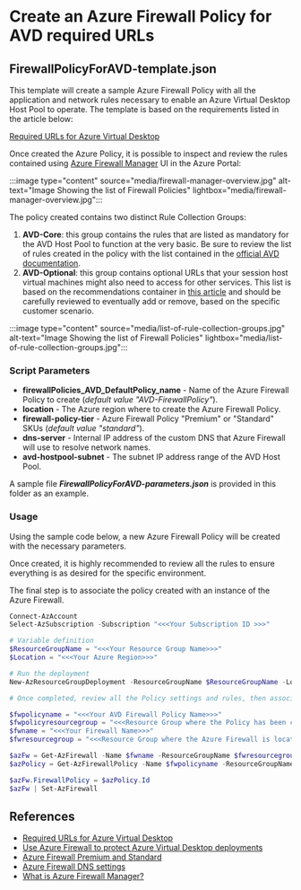 # Create an Azure Firewall Policy for AVD required URLs

## FirewallPolicyForAVD-template.json

This template will create a sample Azure Firewall Policy with all the application and network rules necessary to enable an Azure Virtual Desktop Host Pool to operate. The template is based on the requirements listed in the article below:

[Required URLs for Azure Virtual Desktop](https://docs.microsoft.com/azure/virtual-desktop/safe-url-list)

Once created the Azure Policy, it is possible to inspect and review the rules contained using [Azure Firewall Manager](https://docs.microsoft.com/azure/firewall-manager/overview) UI in the Azure Portal:

:::image type="content" source="media/firewall-manager-overview.jpg" alt-text="Image Showing the list of Firewall Policies" lightbox="media/firewall-manager-overview.jpg":::

The policy created contains two distinct Rule Collection Groups:

1. **AVD-Core**: this group contains the rules that are listed as mandatory for the AVD Host Pool to function at the very basic. Be sure to review the list of rules created in the policy with the list contained in the [official AVD documentation](https://docs.microsoft.com/azure/virtual-desktop/safe-url-list).
2. **AVD-Optional**: this group contains optional URLs that your session host virtual machines might also need to access for other services. This list is based on the recommendations container in [this article](https://docs.microsoft.com/azure/virtual-desktop/safe-url-list) and should be carefully reviewed to eventually add or remove, based on the specific customer scenario.

:::image type="content" source="media/list-of-rule-collection-groups.jpg" alt-text="Image Showing the list of Firewall Policies" lightbox="media/list-of-rule-collection-groups.jpg":::

### Script Parameters

* **firewallPolicies_AVD_DefaultPolicy_name** - Name of the Azure Firewall Policy to create (*default value "AVD-FirewallPolicy"*).
* **location** - The Azure region where to create the Azure Firewall Policy.
* **firewall-policy-tier** - Azure Firewall Policy "Premium" or "Standard" SKUs (*default value "standard"*).
* **dns-server** - Internal IP address of the custom DNS that Azure Firewall will use to resolve network names.
* **avd-hostpool-subnet** - The subnet IP address range of the AVD Host Pool.

A sample file ***FirewallPolicyForAVD-parameters.json*** is provided in this folder as an example. 

### Usage
Using the sample code below, a new Azure Firewall Policy will be created with the necessary parameters.

Once created, it is highly recommended to review all the rules to ensure everything is as desired for the specific environment.

The final step is to associate the policy created with an instance of the Azure Firewall.

```powershell
Connect-AzAccount
Select-AzSubscription -Subscription "<<<Your Subscription ID >>>"

# Variable definition
$ResourceGroupName = "<<<Your Resource Group Name>>>"
$Location = "<<<Your Azure Region>>>"

# Run the deployment
New-AzResourceGroupDeployment -ResourceGroupName $ResourceGroupName -Location $Location -TemplateFile ".\FirewallPolicyForAVD-template.json" -TemplateParameterFile ".\FirewallPolicyForAVD-parameters-.json"

# Once completed, review all the Policy settings and rules, then associate to an existing Firewall: #

$fwpolicyname = "<<<Your AVD Firewall Policy Name>>>"
$fwpolicyresourcegroup = "<<<Resource Group where the Policy has been created>>>"
$fwname = "<<<Your Firewall Name>>>"
$fwresourcegroup = "<<<Resource Group where the Azure Firewall is located>>>"

$azFw = Get-AzFirewall -Name $fwname -ResourceGroupName $fwresourcegroup
$azPolicy = Get-AzFirewallPolicy -Name $fwpolicyname -ResourceGroupName $fwpolicyresourcegroup

$azFw.FirewallPolicy = $azPolicy.Id
$azFw | Set-AzFirewall
```

## References

* [Required URLs for Azure Virtual Desktop](https://docs.microsoft.com/azure/virtual-desktop/safe-url-list)
* [Use Azure Firewall to protect Azure Virtual Desktop deployments](https://docs.microsoft.com/azure/firewall/protect-azure-virtual-desktop)
* [Azure Firewall Premium and Standard](https://docs.microsoft.com/azure/firewall/overview)
* [Azure Firewall DNS settings](https://docs.microsoft.com/azure/firewall/dns-settings)
* [What is Azure Firewall Manager?](https://docs.microsoft.com/azure/firewall-manager/overview)

